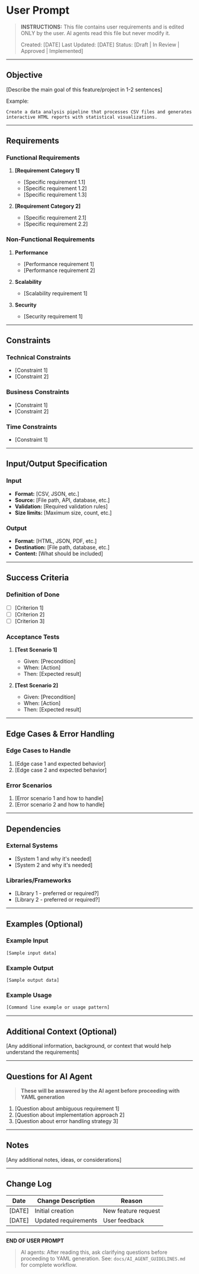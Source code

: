# User Prompt

> **INSTRUCTIONS:** This file contains user requirements and is edited ONLY by the user.
> AI agents read this file but never modify it.
>
> Created: [DATE]
> Last Updated: [DATE]
> Status: [Draft | In Review | Approved | Implemented]

---

## Objective

[Describe the main goal of this feature/project in 1-2 sentences]

Example:
```
Create a data analysis pipeline that processes CSV files and generates
interactive HTML reports with statistical visualizations.
```

---

## Requirements

### Functional Requirements

1. **[Requirement Category 1]**
   - [Specific requirement 1.1]
   - [Specific requirement 1.2]
   - [Specific requirement 1.3]

2. **[Requirement Category 2]**
   - [Specific requirement 2.1]
   - [Specific requirement 2.2]

### Non-Functional Requirements

1. **Performance**
   - [Performance requirement 1]
   - [Performance requirement 2]

2. **Scalability**
   - [Scalability requirement 1]

3. **Security**
   - [Security requirement 1]

---

## Constraints

### Technical Constraints
- [Constraint 1]
- [Constraint 2]

### Business Constraints
- [Constraint 1]
- [Constraint 2]

### Time Constraints
- [Constraint 1]

---

## Input/Output Specification

### Input
- **Format:** [CSV, JSON, etc.]
- **Source:** [File path, API, database, etc.]
- **Validation:** [Required validation rules]
- **Size limits:** [Maximum size, count, etc.]

### Output
- **Format:** [HTML, JSON, PDF, etc.]
- **Destination:** [File path, database, etc.]
- **Content:** [What should be included]

---

## Success Criteria

### Definition of Done
- [ ] [Criterion 1]
- [ ] [Criterion 2]
- [ ] [Criterion 3]

### Acceptance Tests
1. **[Test Scenario 1]**
   - Given: [Precondition]
   - When: [Action]
   - Then: [Expected result]

2. **[Test Scenario 2]**
   - Given: [Precondition]
   - When: [Action]
   - Then: [Expected result]

---

## Edge Cases & Error Handling

### Edge Cases to Handle
1. [Edge case 1 and expected behavior]
2. [Edge case 2 and expected behavior]

### Error Scenarios
1. [Error scenario 1 and how to handle]
2. [Error scenario 2 and how to handle]

---

## Dependencies

### External Systems
- [System 1 and why it's needed]
- [System 2 and why it's needed]

### Libraries/Frameworks
- [Library 1 - preferred or required?]
- [Library 2 - preferred or required?]

---

## Examples (Optional)

### Example Input
```
[Sample input data]
```

### Example Output
```
[Sample output data]
```

### Example Usage
```bash
[Command line example or usage pattern]
```

---

## Additional Context (Optional)

[Any additional information, background, or context that would help understand the requirements]

---

## Questions for AI Agent

> **These will be answered by the AI agent before proceeding with YAML generation**

1. [Question about ambiguous requirement 1]
2. [Question about implementation approach 2]
3. [Question about error handling strategy 3]

---

## Notes

[Any additional notes, ideas, or considerations]

---

## Change Log

| Date | Change Description | Reason |
|------|-------------------|---------|
| [DATE] | Initial creation | New feature request |
| [DATE] | Updated requirements | User feedback |

---

**END OF USER PROMPT**

> AI agents: After reading this, ask clarifying questions before proceeding to YAML generation.
> See: `docs/AI_AGENT_GUIDELINES.md` for complete workflow.
